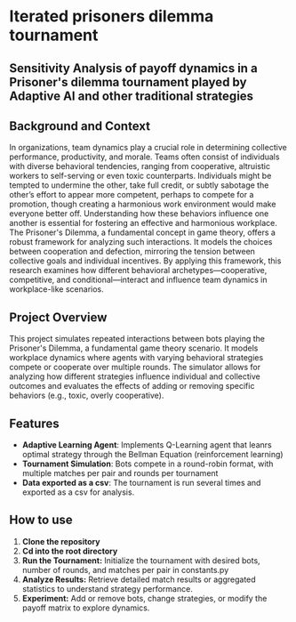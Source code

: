 # Iterated prisoners dilemma tournament

## Sensitivity Analysis of payoff dynamics in a Prisoner's dilemma tournament played by Adaptive AI and other traditional strategies

## Background and Context

In organizations, team dynamics play a crucial role in determining collective performance, productivity, and morale. Teams often consist of individuals with diverse behavioral tendencies, ranging from cooperative, altruistic workers to self-serving or even toxic counterparts. Individuals might be tempted to undermine the other, take full credit, or subtly sabotage the other’s effort to appear more competent, perhaps to compete for a promotion, though creating a harmonious work environment would make everyone better off. Understanding how these behaviors influence one another is essential for fostering an effective and harmonious workplace. The Prisoner's Dilemma, a fundamental concept in game theory, offers a robust framework for analyzing such interactions. It models the choices between cooperation and defection, mirroring the tension between collective goals and individual incentives. By applying this framework, this research examines how different behavioral archetypes—cooperative, competitive, and conditional—interact and influence team dynamics in workplace-like scenarios.

## Project Overview
This project simulates repeated interactions between bots playing the Prisoner's Dilemma, a fundamental game theory scenario. It models workplace dynamics where agents with varying behavioral strategies compete or cooperate over multiple rounds. The simulator allows for analyzing how different strategies influence individual and collective outcomes and evaluates the effects of adding or removing specific behaviors (e.g., toxic, overly cooperative).


## Features

- **Adaptive Learning Agent**: Implements Q-Learning agent that leanrs optimal strategy through the Bellman Equation (reinforcement learning)
- **Tournament Simulation**: Bots compete in a round-robin format, with multiple matches per pair and rounds per tournament
- **Data exported as a csv**: The tournament is run several times and exported as a csv for analysis.


## How to use
1. **Clone the repository**
2. **Cd into the root directory**
3. **Run the Tournament:** Initialize the tournament with desired bots, number of rounds, and matches per pair in constants.py
4. **Analyze Results:** Retrieve detailed match results or aggregated statistics to understand strategy performance.
5. **Experiment:** Add or remove bots, change strategies, or modify the payoff matrix to explore dynamics.
